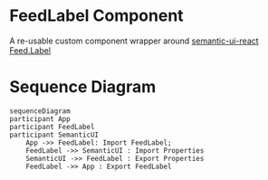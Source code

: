 # FeedLabel Component

A re-usable custom component wrapper around [semantic-ui-react Feed.Label](https://react.semantic-ui.com/views/feed)

# Sequence Diagram

```mermaid
sequenceDiagram
participant App
participant FeedLabel
participant SemanticUI
    App ->> FeedLabel: Import FeedLabel;
    FeedLabel ->> SemanticUI : Import Properties
    SemanticUI ->> FeedLabel : Export Properties
    FeedLabel ->> App : Export FeedLabel
```
